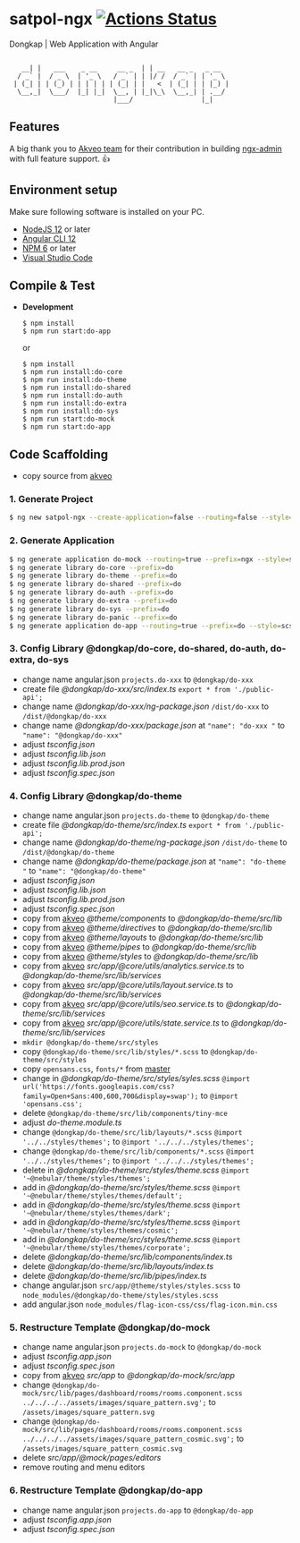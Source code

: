 # satpol-ngx [![Actions Status](https://github.com/dongkap/satpol-ngx/workflows/Dongkap%20Webpack%20CI/badge.svg)](https://github.com/dongkap/satpol-ngx/actions/workflows/webpack.yml)
Dongkap | Web Application with Angular

```

   __| |   ___    _ __     __ _  | | __   __ _   _ __  
  / _` |  / _ \  | '_ \   / _` | | |/ /  / _` | | '_ \ 
 | (_| | | (_) | | | | | | (_| | |   <  | (_| | | |_) |
  \__,_|  \___/  |_| |_|  \__, | |_|\_\  \__,_| | .__/ 
                          |___/                 |_|    

```

## Features
A big thank you to [Akveo team](https://www.akveo.com?utm_campaign=services%20-%20akveo%20website%20-%20ngx_admin%20github%20readme&utm_source=ngx_admin&utm_medium=referral&utm_content=from_developers_made_by) for their contribution in building [ngx-admin](https://github.com/akveo/ngx-admin) with full feature support. :thumbsup:

## Environment setup
Make sure following software is installed on your PC.
* [NodeJS 12](https://nodejs.org/en/download/) or later
* [Angular CLI 12](https://www.npmjs.com/package/@angular/cli)
* [NPM 6](https://www.npmjs.com/package/npm) or later
* [Visual Studio Code](https://code.visualstudio.com/download)


## Compile & Test
* __Development__

  ```
  $ npm install
  $ npm run start:do-app
  ```
  or
  ```
  $ npm install
  $ npm run install:do-core
  $ npm run install:do-theme
  $ npm run install:do-shared
  $ npm run install:do-auth
  $ npm run install:do-extra
  $ npm run install:do-sys
  $ npm run start:do-mock
  $ npm run start:do-app
  ```

## Code Scaffolding

- copy source from [akveo](https://github.com/akveo/ngx-admin)

### 1.	Generate Project
```sh
$ ng new satpol-ngx --create-application=false --routing=false --style=scss --skipGit=true --commit=false -S --newProjectRoot=@dongkap
```

### 2.	Generate Application
```sh
$ ng generate application do-mock --routing=true --prefix=ngx --style=scss
$ ng generate library do-core --prefix=do
$ ng generate library do-theme --prefix=do
$ ng generate library do-shared --prefix=do
$ ng generate library do-auth --prefix=do
$ ng generate library do-extra --prefix=do
$ ng generate library do-sys --prefix=do
$ ng generate library do-panic --prefix=do
$ ng generate application do-app --routing=true --prefix=do --style=scss
```

### 3.	Config Library @dongkap/do-core, do-shared, do-auth, do-extra, do-sys
- change name angular.json `projects.do-xxx` to `@dongkap/do-xxx`
- create file *@dongkap/do-xxx/src/index.ts* `export * from './public-api';`
- change name *@dongkap/do-xxx/ng-package.json* `/dist/do-xxx` to `/dist/@dongkap/do-xxx`
- change name *@dongkap/do-xxx/package.json* at `"name": "do-xxx "` to `"name": "@dongkap/do-xxx"`
- adjust *tsconfig.json*
- adjust *tsconfig.lib.json*
- adjust *tsconfig.lib.prod.json*
- adjust *tsconfig.spec.json*

### 4.	Config Library @dongkap/do-theme
- change name angular.json `projects.do-theme` to `@dongkap/do-theme`
- create file *@dongkap/do-theme/src/index.ts* `export * from './public-api';`
- change name *@dongkap/do-theme/ng-package.json* `/dist/do-theme` to `/dist/@dongkap/do-theme`
- change name *@dongkap/do-theme/package.json* at `"name": "do-theme "` to `"name": "@dongkap/do-theme"`
- adjust *tsconfig.json*
- adjust *tsconfig.lib.json*
- adjust *tsconfig.lib.prod.json*
- adjust *tsconfig.spec.json*
- copy from [akveo](https://github.com/akveo/ngx-admin) *@theme/components* to *@dongkap/do-theme/src/lib*
- copy from [akveo](https://github.com/akveo/ngx-admin) *@theme/directives* to *@dongkap/do-theme/src/lib*
- copy from [akveo](https://github.com/akveo/ngx-admin) *@theme/layouts* to *@dongkap/do-theme/src/lib*
- copy from [akveo](https://github.com/akveo/ngx-admin) *@theme/pipes* to *@dongkap/do-theme/src/lib*
- copy from [akveo](https://github.com/akveo/ngx-admin) *@theme/styles* to *@dongkap/do-theme/src/lib*
- copy from [akveo](https://github.com/akveo/ngx-admin) *src/app/@core/utils/analytics.service.ts* to *@dongkap/do-theme/src/lib/services*
- copy from [akveo](https://github.com/akveo/ngx-admin) *src/app/@core/utils/layout.service.ts* to *@dongkap/do-theme/src/lib/services*
- copy from [akveo](https://github.com/akveo/ngx-admin) *src/app/@core/utils/seo.service.ts* to *@dongkap/do-theme/src/lib/services*
- copy from [akveo](https://github.com/akveo/ngx-admin) *src/app/@core/utils/state.service.ts* to *@dongkap/do-theme/src/lib/services*
- `mkdir @dongkap/do-theme/src/styles`
- copy `@dongkap/do-theme/src/lib/styles/*.scss` to `@dongkap/do-theme/src/styles`
- copy `opensans.css`, `fonts/*` from [master](https://github.com/ridlafadilah/do-ngx/tree/master/%40dongkap/do-theme/src/styles)
- change in *@dongkap/do-theme/src/styles/syles.scss*  `@import url('https://fonts.googleapis.com/css?family=Open+Sans:400,600,700&display=swap');` to `@import 'opensans.css';`
- delete `@dongkap/do-theme/src/lib/components/tiny-mce`
- adjust *do-theme.module.ts*
- change `@dongkap/do-theme/src/lib/layouts/*.scss` `@import '../../styles/themes';` to `@import '../../../styles/themes';`
- change `@dongkap/do-theme/src/lib/components/*.scss` `@import '../../styles/themes';` to `@import '../../../styles/themes';`
- delete in *@dongkap/do-theme/src/styles/theme.scss* `@import '~@nebular/theme/styles/themes';`
- add in *@dongkap/do-theme/src/styles/theme.scss* `@import '~@nebular/theme/styles/themes/default';`
- add in *@dongkap/do-theme/src/styles/theme.scss* `@import '~@nebular/theme/styles/themes/dark';`
- add in *@dongkap/do-theme/src/styles/theme.scss* `@import '~@nebular/theme/styles/themes/cosmic';`
- add in *@dongkap/do-theme/src/styles/theme.scss* `@import '~@nebular/theme/styles/themes/corporate';`
- delete *@dongkap/do-theme/src/lib/components/index.ts*
- delete *@dongkap/do-theme/src/lib/layouts/index.ts*
- delete *@dongkap/do-theme/src/lib/pipes/index.ts*
- change angular.json `src/app/@theme/styles/styles.scss` to `node_modules/@dongkap/do-theme/styles/styles.scss`
- add angular.json `node_modules/flag-icon-css/css/flag-icon.min.css`

### 5.	Restructure Template @dongkap/do-mock
- change name angular.json `projects.do-mock` to `@dongkap/do-mock`
- adjust *tsconfig.app.json*
- adjust *tsconfig.spec.json*
- copy from [akveo](https://github.com/akveo/ngx-admin) *src/app* to *@dongkap/do-mock/src/app*
- change `@dongkap/do-mock/src/lib/pages/dashboard/rooms/rooms.component.scss` `../../../../assets/images/square_pattern.svg';` to `/assets/images/square_pattern.svg`
- change `@dongkap/do-mock/src/lib/pages/dashboard/rooms/rooms.component.scss` `../../../../assets/images/square_pattern_cosmic.svg';` to `/assets/images/square_pattern_cosmic.svg`
- delete *src/app/@mock/pages/editors*
- remove routing and menu editors

### 6.	Restructure Template @dongkap/do-app
- change name angular.json `projects.do-app` to `@dongkap/do-app`
- adjust *tsconfig.app.json*
- adjust *tsconfig.spec.json*
